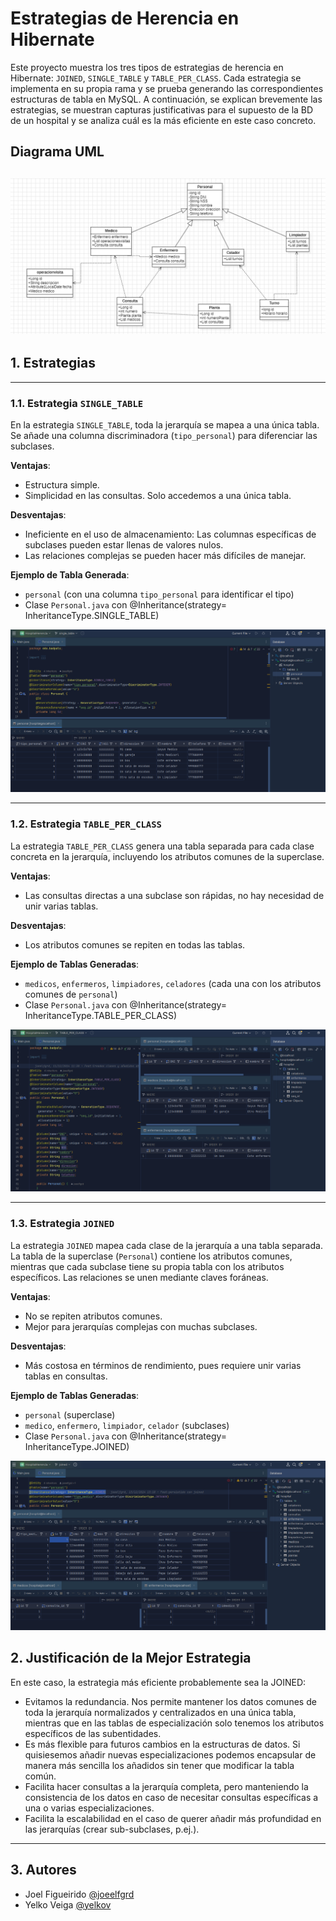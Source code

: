 # Estrategias de Herencia en Hibernate

Este proyecto muestra los tres tipos de estrategias de herencia en Hibernate: `JOINED`, `SINGLE_TABLE` y `TABLE_PER_CLASS`. Cada estrategia se implementa en su propia rama y se prueba generando las correspondientes estructuras de tabla en MySQL. A continuación, se explican brevemente las estrategias, se muestran capturas justificativas para el supuesto de la BD de un hospital y se analiza cuál es la más eficiente en este caso concreto.

## Diagrama UML
![Captura uml](./media/umlHospitalcaptura.png)
---

## 1. Estrategias

---

### 1.1. Estrategia `SINGLE_TABLE`
En la estrategia `SINGLE_TABLE`, toda la jerarquía se mapea a una única tabla. Se añade una columna discriminadora (`tipo_personal`) para diferenciar las subclases.

**Ventajas**:
- Estructura simple.
- Simplicidad en las consultas. Solo accedemos a una única tabla.

**Desventajas**:
- Ineficiente en el uso de almacenamiento: Las columnas específicas de subclases pueden estar llenas de valores nulos.
- Las relaciones complejas se pueden hacer más difíciles de manejar.

**Ejemplo de Tabla Generada**:
- `personal` (con una columna `tipo_personal` para identificar el tipo)
- Clase `Personal.java` con @Inheritance(strategy= InheritanceType.SINGLE_TABLE)

![Captura SINGLE_TABLE](./media/single_table.PNG)

---

### 1.2. Estrategia `TABLE_PER_CLASS`
La estrategia `TABLE_PER_CLASS` genera una tabla separada para cada clase concreta en la jerarquía, incluyendo los atributos comunes de la superclase.

**Ventajas**:
- Las consultas directas a una subclase son rápidas, no hay necesidad de unir varias tablas.

**Desventajas**:
- Los atributos comunes se repiten en todas las tablas.

**Ejemplo de Tablas Generadas**:
- `medicos`, `enfermeros`, `limpiadores`, `celadores` (cada una con los atributos comunes de `personal`)
- Clase `Personal.java` con @Inheritance(strategy= InheritanceType.TABLE_PER_CLASS)

![Captura TABLE_PER_CLASS](./media/table_per_class.PNG)

---

### 1.3. Estrategia `JOINED`
La estrategia `JOINED` mapea cada clase de la jerarquía a una tabla separada. La tabla de la superclase (`Personal`) contiene los atributos comunes, mientras que cada subclase tiene su propia tabla con los atributos específicos. Las relaciones se unen mediante claves foráneas.

**Ventajas**:
- No se repiten atributos comunes.
- Mejor para jerarquías complejas con muchas subclases.

**Desventajas**:
- Más costosa en términos de rendimiento, pues requiere unir varias tablas en consultas.

**Ejemplo de Tablas Generadas**:
- `personal` (superclase)
- `medico`, `enfermero`, `limpiador`, `celador` (subclases)
- Clase `Personal.java` con @Inheritance(strategy= InheritanceType.JOINED)

![Captura JOINED](./media/joined.PNG)

## 2. Justificación de la Mejor Estrategia

En este caso, la estrategia más eficiente probablemente sea la JOINED: 

- Evitamos la redundancia. Nos permite mantener los datos comunes de toda la jerarquía normalizados y centralizados en una única tabla, mientras que en las tablas de especialización solo tenemos los atributos específicos de las subentidades.
- Es más flexible para futuros cambios en la estructuras de datos. Si quisiesemos añadir nuevas especializaciones podemos encapsular de manera más sencilla los añadidos sin tener que modificar la tabla común. 
- Facilita hacer consultas a la jerarquía completa, pero manteniendo la consistencia de los datos en caso de necesitar consultas específicas a una o varias especializaciones.
- Facilita la escalabilidad en el caso de querer añadir más profundidad en las jerarquías (crear sub-subclases, p.ej.).

---

## 3. Autores

- Joel Figueirido [@joeelfgrd](https://github.com/joeelfgrd)
- Yelko Veiga [@yelkov](https://github.com/yelkov)
